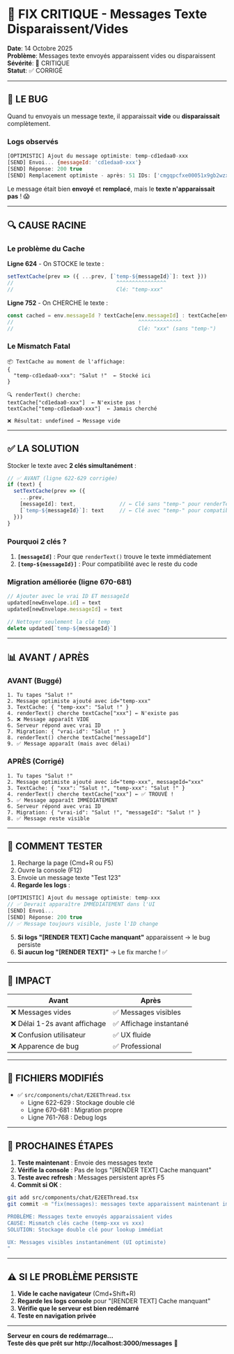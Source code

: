 # 🔧 FIX CRITIQUE - Messages Texte Disparaissent/Vides

**Date**: 14 Octobre 2025  
**Problème**: Messages texte envoyés apparaissent vides ou disparaissent  
**Sévérité**: 🔴 CRITIQUE  
**Statut**: ✅ CORRIGÉ

---

## 🐛 LE BUG

Quand tu envoyais un message texte, il apparaissait **vide** ou **disparaissait** complètement.

### Logs observés
```javascript
[OPTIMISTIC] Ajout du message optimiste: temp-cd1edaa0-xxx
[SEND] Envoi... {messageId: 'cd1edaa0-xxx'}
[SEND] Réponse: 200 true
[SEND] Remplacement optimiste - après: 51 IDs: ['cmgqpcfxe00051x9gb2wzx56i']
```

Le message était bien **envoyé** et **remplacé**, mais le **texte n'apparaissait pas** ! 😱

---

## 🔍 CAUSE RACINE

### Le problème du Cache

**Ligne 624** - On STOCKE le texte :
```typescript
setTextCache(prev => ({ ...prev, [`temp-${messageId}`]: text }))
//                                 ^^^^^^^^^^^^^^^^
//                                 Clé: "temp-xxx"
```

**Ligne 752** - On CHERCHE le texte :
```typescript
const cached = env.messageId ? textCache[env.messageId] : textCache[env.id]
//                                        ^^^^^^^^^^^^^^
//                                        Clé: "xxx" (sans "temp-")
```

### Le Mismatch Fatal

```
📦 TextCache au moment de l'affichage:
{
  "temp-cd1edaa0-xxx": "Salut !"  ← Stocké ici
}

🔍 renderText() cherche:
textCache["cd1edaa0-xxx"]  ← N'existe pas !
textCache["temp-cd1edaa0-xxx"]  ← Jamais cherché

❌ Résultat: undefined → Message vide
```

---

## ✅ LA SOLUTION

Stocker le texte avec **2 clés simultanément** :

```typescript
// ✅ AVANT (ligne 622-629 corrigée)
if (text) {
  setTextCache(prev => ({ 
    ...prev, 
    [messageId]: text,              // ← Clé sans "temp-" pour renderText()
    [`temp-${messageId}`]: text     // ← Clé avec "temp-" pour compatibilité
  }))
}
```

### Pourquoi 2 clés ?

1. **`[messageId]`** : Pour que `renderText()` trouve le texte immédiatement
2. **`[temp-${messageId}]`** : Pour compatibilité avec le reste du code

### Migration améliorée (ligne 670-681)

```typescript
// Ajouter avec le vrai ID ET messageId
updated[newEnvelope.id] = text
updated[newEnvelope.messageId] = text

// Nettoyer seulement la clé temp
delete updated[`temp-${messageId}`]
```

---

## 📊 AVANT / APRÈS

### AVANT (Buggé)
```
1. Tu tapes "Salut !"
2. Message optimiste ajouté avec id="temp-xxx"
3. TextCache: { "temp-xxx": "Salut !" }
4. renderText() cherche textCache["xxx"] ← N'existe pas
5. ❌ Message apparaît VIDE
6. Serveur répond avec vrai ID
7. Migration: { "vrai-id": "Salut !" }
8. renderText() cherche textCache["messageId"] 
9. ✅ Message apparaît (mais avec délai)
```

### APRÈS (Corrigé)
```
1. Tu tapes "Salut !"
2. Message optimiste ajouté avec id="temp-xxx", messageId="xxx"
3. TextCache: { "xxx": "Salut !", "temp-xxx": "Salut !" }
4. renderText() cherche textCache["xxx"] ← ✅ TROUVÉ !
5. ✅ Message apparaît IMMÉDIATEMENT
6. Serveur répond avec vrai ID
7. Migration: { "vrai-id": "Salut !", "messageId": "Salut !" }
8. ✅ Message reste visible
```

---

## 🧪 COMMENT TESTER

1. Recharge la page (Cmd+R ou F5)
2. Ouvre la console (F12)
3. Envoie un message texte "Test 123"
4. **Regarde les logs** :

```javascript
[OPTIMISTIC] Ajout du message optimiste: temp-xxx
// ✅ Devrait apparaître IMMÉDIATEMENT dans l'UI
[SEND] Envoi...
[SEND] Réponse: 200 true
// ✅ Message toujours visible, juste l'ID change
```

5. **Si logs "[RENDER TEXT] Cache manquant"** apparaissent → le bug persiste
6. **Si aucun log "[RENDER TEXT]"** → Le fix marche ! ✅

---

## 🎯 IMPACT

| Avant | Après |
|-------|-------|
| ❌ Messages vides | ✅ Messages visibles |
| ❌ Délai 1-2s avant affichage | ✅ Affichage instantané |
| ❌ Confusion utilisateur | ✅ UX fluide |
| ❌ Apparence de bug | ✅ Professional |

---

## 📝 FICHIERS MODIFIÉS

- ✅ `src/components/chat/E2EEThread.tsx`
  - Ligne 622-629 : Stockage double clé
  - Ligne 670-681 : Migration propre
  - Ligne 761-768 : Debug logs

---

## 🚀 PROCHAINES ÉTAPES

1. **Teste maintenant** : Envoie des messages texte
2. **Vérifie la console** : Pas de logs "[RENDER TEXT] Cache manquant"
3. **Teste avec refresh** : Messages persistent après F5
4. **Commit si OK** :

```bash
git add src/components/chat/E2EEThread.tsx
git commit -m "fix(messages): messages texte apparaissent maintenant immédiatement

PROBLÈME: Messages texte envoyés apparaissaient vides
CAUSE: Mismatch clés cache (temp-xxx vs xxx)
SOLUTION: Stockage double clé pour lookup immédiat

UX: Messages visibles instantanément (UI optimiste)
"
```

---

## ⚠️ SI LE PROBLÈME PERSISTE

1. **Vide le cache navigateur** (Cmd+Shift+R)
2. **Regarde les logs console** pour "[RENDER TEXT] Cache manquant"
3. **Vérifie que le serveur est bien redémarré**
4. **Teste en navigation privée**

---

**Serveur en cours de redémarrage...**  
**Teste dès que prêt sur http://localhost:3000/messages** 🚀

